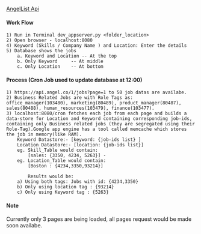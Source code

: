 [AngelList Api](http://angel.co/)

#### Work Flow
	
	1) Run in Terminal dev_appserver.py <folder_location>
	2) Open browser - localhost:8080
	4) Keyword (Skills / Company Name ) and Location: Enter the details
	5) Database shows the jobs
		a. Keyword and Location -- At the top
		b. Only Keyword 	-- At middle
		c. Only Location 	-- At bottom

#### Process (Cron Job used to update database at 12:00)
	1) https://api.angel.co/1/jobs?page=1 to 50 job datas are availabe.
	2) Business Related Jobs are with Role Tags as: office_manager(103480), marketing(80489), product_manager(80487), sales(80488), human_resources(103479), finance(103477). 
	3) localhost:8080/cron fetches each job from each page and builds a data-store for Location and Keyword containing corresponding job-ids, containing only Business related jobs (they are segregated using their Role-Tag).Google app engine has a tool called memcache which stores the job in memory(like RAM).
		Keyword Datastore:- [keyword: {job-ids list} ]
		Location Datastore:- [location: {job-ids list}]
		eg. Skill_Table would contain: 
			[sales: {3350, 4234, 5263}] - 
		eg. Location_Table would contain: 
			[Boston : {4234,3350,93214}]

			Results would be:
		a) Using both tags: Jobs with id: {4234,3350}
		b) Only using location tag : {93214}
		c) Only using Keyword tag :	{5263}

#### Note
Currently only 3 pages are being loaded, all pages request would be made soon availabe.


